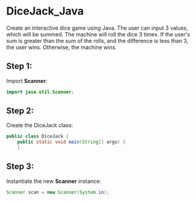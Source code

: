 # DiceJack_Java
Create an interactive dice game using Java. The user can input 3 values, which will be summed. The machine will roll the dice 3 times. If the user's sum is greater than the sum of the rolls, and the difference is less than 3, the user wins. Otherwise, the machine wins.

## Step 1: 

Import **Scanner**:

```java
import java.util.Scanner;
```

## Step 2:

Create the DiceJack class:

```java
public class DiceJack {
    public static void main(String[] args) {
    }
```

## Step 3:

Instantiate the new **Scanner** instance:

```java
Scanner scan = new Scanner(System.in);
```